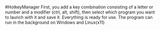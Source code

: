 #HotkeyManager
First, you add a key combination consisting of a letter or number and a modifier (ctrl, alt, shift),
then select which program you want to launch with it and save it. Everything is ready for use. 
The program can run in the background on Windows and Linux(x11)
